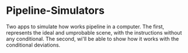 # Pipeline-Simulators
  Two apps to simulate how works pipeline in a computer. The first, represents the ideal and umprobable scene, with the instructions without any conditional. The second, wi'll be able to show how it works with the  conditional deviations. 
